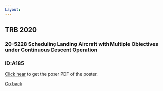 ```yaml
---
Layout:
---
```


## TRB 2020 
### 20-5228 Scheduling Landing Aircraft with Multiple Objectives under Continuous Descent Operation
### ID:A185
[Click hear](https://zhaoph2008.github.io/trb/poster.pdf) to get the poser PDF of the poster.

[Go back](https://zhaoph2008.github.io/)
